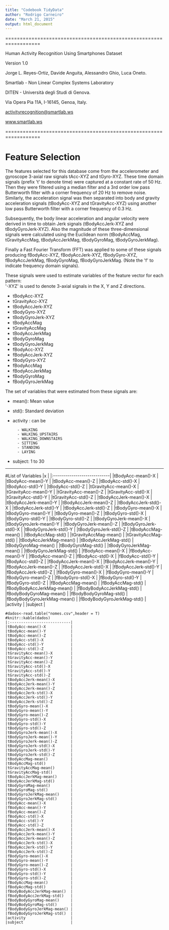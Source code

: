 ```yaml
---
title: "Codebook TidyData"
author: "Rodrigo Carneiro"
date: "March 21, 2015"
output: html_document
---
```


==================================================================

Human Activity Recognition Using Smartphones Dataset

Version 1.0


Jorge L. Reyes-Ortiz, Davide Anguita, Alessandro Ghio, Luca Oneto.

Smartlab - Non Linear Complex Systems Laboratory

DITEN - Università degli Studi di Genova.

Via Opera Pia 11A, I-16145, Genoa, Italy.

activityrecognition@smartlab.ws

www.smartlab.ws

==================================================================

Feature Selection 
=================

The features selected for this database come from the accelerometer and gyroscope 3-axial raw signals tAcc-XYZ and tGyro-XYZ. These time domain signals (prefix 't' to denote time) were captured at a constant rate of 50 Hz. Then they were filtered using a median filter and a 3rd order low pass Butterworth filter with a corner frequency of 20 Hz to remove noise. Similarly, the acceleration signal was then separated into body and gravity acceleration signals (tBodyAcc-XYZ and tGravityAcc-XYZ) using another low pass Butterworth filter with a corner frequency of 0.3 Hz. 

Subsequently, the body linear acceleration and angular velocity were derived in time to obtain Jerk signals (tBodyAccJerk-XYZ and tBodyGyroJerk-XYZ). Also the magnitude of these three-dimensional signals were calculated using the Euclidean norm (tBodyAccMag, tGravityAccMag, tBodyAccJerkMag, tBodyGyroMag, tBodyGyroJerkMag). 

Finally a Fast Fourier Transform (FFT) was applied to some of these signals producing fBodyAcc-XYZ, fBodyAccJerk-XYZ, fBodyGyro-XYZ, fBodyAccJerkMag, fBodyGyroMag, fBodyGyroJerkMag. (Note the 'f' to indicate frequency domain signals). 

These signals were used to estimate variables of the feature vector for each pattern:  
'-XYZ' is used to denote 3-axial signals in the X, Y and Z directions.

- tBodyAcc-XYZ
- tGravityAcc-XYZ
- tBodyAccJerk-XYZ
- tBodyGyro-XYZ
- tBodyGyroJerk-XYZ
- tBodyAccMag
- tGravityAccMag
- tBodyAccJerkMag
- tBodyGyroMag
- tBodyGyroJerkMag
- fBodyAcc-XYZ
- fBodyAccJerk-XYZ
- fBodyGyro-XYZ
- fBodyAccMag
- fBodyAccJerkMag
- fBodyGyroMag
- fBodyGyroJerkMag

The set of variables that were estimated from these signals are: 

- mean(): Mean value
- std(): Standard deviation

- activity : can be

        - WALKING
        - WALKING_UPSTAIRS
        - WALKING_DOWNSTAIRS
        - SITTING
        - STANDING
        - LAYING
- subject: 1 to 30

---
#List of Variables
|x                            |
|:----------------------------|
|tBodyAcc-mean()-X            |
|tBodyAcc-mean()-Y            |
|tBodyAcc-mean()-Z            |
|tBodyAcc-std()-X             |
|tBodyAcc-std()-Y             |
|tBodyAcc-std()-Z             |
|tGravityAcc-mean()-X         |
|tGravityAcc-mean()-Y         |
|tGravityAcc-mean()-Z         |
|tGravityAcc-std()-X          |
|tGravityAcc-std()-Y          |
|tGravityAcc-std()-Z          |
|tBodyAccJerk-mean()-X        |
|tBodyAccJerk-mean()-Y        |
|tBodyAccJerk-mean()-Z        |
|tBodyAccJerk-std()-X         |
|tBodyAccJerk-std()-Y         |
|tBodyAccJerk-std()-Z         |
|tBodyGyro-mean()-X           |
|tBodyGyro-mean()-Y           |
|tBodyGyro-mean()-Z           |
|tBodyGyro-std()-X            |
|tBodyGyro-std()-Y            |
|tBodyGyro-std()-Z            |
|tBodyGyroJerk-mean()-X       |
|tBodyGyroJerk-mean()-Y       |
|tBodyGyroJerk-mean()-Z       |
|tBodyGyroJerk-std()-X        |
|tBodyGyroJerk-std()-Y        |
|tBodyGyroJerk-std()-Z        |
|tBodyAccMag-mean()           |
|tBodyAccMag-std()            |
|tGravityAccMag-mean()        |
|tGravityAccMag-std()         |
|tBodyAccJerkMag-mean()       |
|tBodyAccJerkMag-std()        |
|tBodyGyroMag-mean()          |
|tBodyGyroMag-std()           |
|tBodyGyroJerkMag-mean()      |
|tBodyGyroJerkMag-std()       |
|fBodyAcc-mean()-X            |
|fBodyAcc-mean()-Y            |
|fBodyAcc-mean()-Z            |
|fBodyAcc-std()-X             |
|fBodyAcc-std()-Y             |
|fBodyAcc-std()-Z             |
|fBodyAccJerk-mean()-X        |
|fBodyAccJerk-mean()-Y        |
|fBodyAccJerk-mean()-Z        |
|fBodyAccJerk-std()-X         |
|fBodyAccJerk-std()-Y         |
|fBodyAccJerk-std()-Z         |
|fBodyGyro-mean()-X           |
|fBodyGyro-mean()-Y           |
|fBodyGyro-mean()-Z           |
|fBodyGyro-std()-X            |
|fBodyGyro-std()-Y            |
|fBodyGyro-std()-Z            |
|fBodyAccMag-mean()           |
|fBodyAccMag-std()            |
|fBodyBodyAccJerkMag-mean()   |
|fBodyBodyAccJerkMag-std()    |
|fBodyBodyGyroMag-mean()      |
|fBodyBodyGyroMag-std()       |
|fBodyBodyGyroJerkMag-mean()  |
|fBodyBodyGyroJerkMag-std()   |
|activity                     |
|subject                      |
```{r, echo=FALSE}
#dados<-read.table("nomes.csv",header = T)
#knitr::kable(dados)
|:---------------------------|
|tBodyAcc-mean()-X           |
|tBodyAcc-mean()-Y           |
|tBodyAcc-mean()-Z           |
|tBodyAcc-std()-X            |
|tBodyAcc-std()-Y            |
|tBodyAcc-std()-Z            |
|tGravityAcc-mean()-X        |
|tGravityAcc-mean()-Y        |
|tGravityAcc-mean()-Z        |
|tGravityAcc-std()-X         |
|tGravityAcc-std()-Y         |
|tGravityAcc-std()-Z         |
|tBodyAccJerk-mean()-X       |
|tBodyAccJerk-mean()-Y       |
|tBodyAccJerk-mean()-Z       |
|tBodyAccJerk-std()-X        |
|tBodyAccJerk-std()-Y        |
|tBodyAccJerk-std()-Z        |
|tBodyGyro-mean()-X          |
|tBodyGyro-mean()-Y          |
|tBodyGyro-mean()-Z          |
|tBodyGyro-std()-X           |
|tBodyGyro-std()-Y           |
|tBodyGyro-std()-Z           |
|tBodyGyroJerk-mean()-X      |
|tBodyGyroJerk-mean()-Y      |
|tBodyGyroJerk-mean()-Z      |
|tBodyGyroJerk-std()-X       |
|tBodyGyroJerk-std()-Y       |
|tBodyGyroJerk-std()-Z       |
|tBodyAccMag-mean()          |
|tBodyAccMag-std()           |
|tGravityAccMag-mean()       |
|tGravityAccMag-std()        |
|tBodyAccJerkMag-mean()      |
|tBodyAccJerkMag-std()       |
|tBodyGyroMag-mean()         |
|tBodyGyroMag-std()          |
|tBodyGyroJerkMag-mean()     |
|tBodyGyroJerkMag-std()      |
|fBodyAcc-mean()-X           |
|fBodyAcc-mean()-Y           |
|fBodyAcc-mean()-Z           |
|fBodyAcc-std()-X            |
|fBodyAcc-std()-Y            |
|fBodyAcc-std()-Z            |
|fBodyAccJerk-mean()-X       |
|fBodyAccJerk-mean()-Y       |
|fBodyAccJerk-mean()-Z       |
|fBodyAccJerk-std()-X        |
|fBodyAccJerk-std()-Y        |
|fBodyAccJerk-std()-Z        |
|fBodyGyro-mean()-X          |
|fBodyGyro-mean()-Y          |
|fBodyGyro-mean()-Z          |
|fBodyGyro-std()-X           |
|fBodyGyro-std()-Y           |
|fBodyGyro-std()-Z           |
|fBodyAccMag-mean()          |
|fBodyAccMag-std()           |
|fBodyBodyAccJerkMag-mean()  |
|fBodyBodyAccJerkMag-std()   |
|fBodyBodyGyroMag-mean()     |
|fBodyBodyGyroMag-std()      |
|fBodyBodyGyroJerkMag-mean() |
|fBodyBodyGyroJerkMag-std()  |
|activity                    |
|subject                     |

```

 
